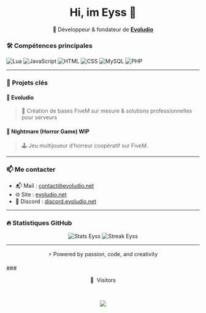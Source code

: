 <h1 align="center">Hi, im Eyss 👋</h1>

<p align="center">
  🔧 Développeur & fondateur de <a href="https://evoludio.net" target="_blank"><strong>Evoludio</strong></a><br>
</p>

### 🛠️ Compétences principales

![Lua](https://img.shields.io/badge/-Lua-000?style=flat&logo=lua&logoColor=white)
![JavaScript](https://img.shields.io/badge/-JavaScript-F7DF1E?style=flat&logo=javascript&logoColor=000)
![HTML](https://img.shields.io/badge/-HTML5-E34F26?style=flat&logo=html5&logoColor=white)
![CSS](https://img.shields.io/badge/-CSS3-1572B6?style=flat&logo=css3&logoColor=white)
![MySQL](https://img.shields.io/badge/-MySQL-4479A1?style=flat&logo=mysql&logoColor=white)
![PHP](https://img.shields.io/badge/-PHP-777BB4?style=flat&logo=php&logoColor=white)

---

### 🧩 Projets clés

#### 🔹 Evoludio
> 🚀 Création de bases FiveM sur mesure & solutions professionnelles pour serveurs

#### 🔹 Nightmare (Horror Game) WIP
> 🕹️ Jeu multijoueur d’horreur coopératif sur FiveM.

---

### 📫 Me contacter

- 📬 Mail : [contact@evoludio.net](mailto:contact@evoludio.net)
- 🌐 Site : [evoludio.net](https://evoludio.net)
- 💬 Discord : [discord.evoludio.net](https://discord.evoludio.net)

---

### 🔥 Statistiques GitHub

<p align="center">
  <img src="https://github-readme-stats.vercel.app/api?username=Eyss&show_icons=true&theme=dracula" alt="Stats Eyss" />
  <img src="https://github-readme-streak-stats.herokuapp.com/?user=Eyss&theme=dracula" alt="Streak Eyss" />
</p>

---

<p align="center">⚡️ Powered by passion, code, and creativity</p>
### <p align="center">👀 &nbsp;Visitors</p>
<br>
<p align="center">
  <img src="https://profile-counter.glitch.me/EyssDev/count.svg" />
</p>
